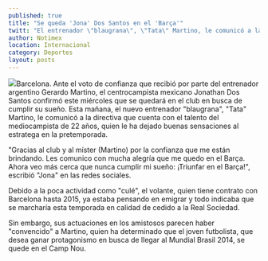 ```yaml
---
published: true
title: "Se queda 'Jona' Dos Santos en el 'Barça'"
twitt: "El entrenador \"blaugrana\", \"Tata\" Martino, le comunicó a la directiva que cuenta con el talento del mediocampista de 22 años, quien le ha dejado buenas sensaciones al estratega en la pretemporada."
author: Notimex
location: Internacional
category: Deportes
layout: posts
---
```


![](http://i.imgur.com/FhwJqRWm.jpg)Barcelona. Ante el voto de confianza que recibió por parte del entrenador argentino Gerardo Martino, el centrocampista mexicano Jonathan Dos Santos confirmó este miércoles que se quedará en el club en busca de cumplir su sueño.
Esta mañana, el nuevo entrenador "blaugrana", "Tata" Martino, le comunicó a la directiva que cuenta con el talento del mediocampista de 22 años, quien le ha dejado buenas sensaciones al estratega en la pretemporada.

"Gracias al club y al míster (Martino) por la confianza que me están brindando. Les comunico con mucha alegría que me quedo en el Barça. Ahora veo más cerca que nunca cumplir mi sueño: ¡Triunfar en el Barça!", escribió "Jona" en las redes sociales.

Debido a la poca actividad como "culé", el volante, quien tiene contrato con Barcelona hasta 2015, ya estaba pensando en emigrar y todo indicaba que se marcharía esta temporada en calidad de cedido a la Real Sociedad.

Sin embargo, sus actuaciones en los amistosos parecen haber "convencido" a Martino, quien ha determinado que el joven futbolista, que desea ganar protagonismo en busca de llegar al Mundial Brasil 2014, se quede en el Camp Nou.
